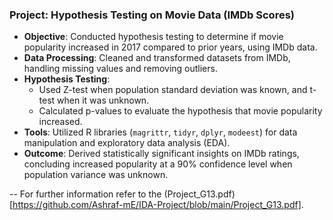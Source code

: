 ### Project: Hypothesis Testing on Movie Data (IMDb Scores)

- **Objective**: Conducted hypothesis testing to determine if movie popularity increased in 2017 compared to prior years, using IMDb data.
- **Data Processing**: Cleaned and transformed datasets from IMDb, handling missing values and removing outliers.
- **Hypothesis Testing**: 
  - Used Z-test when population standard deviation was known, and t-test when it was unknown.
  - Calculated p-values to evaluate the hypothesis that movie popularity increased.
- **Tools**: Utilized R libraries (`magrittr`, `tidyr`, `dplyr`, `modeest`) for data manipulation and exploratory data analysis (EDA).
- **Outcome**: Derived statistically significant insights on IMDb ratings, concluding increased popularity at a 90% confidence level when population variance was unknown.


-- For further information refer to the (Project_G13.pdf)[https://github.com/Ashraf-mE/IDA-Project/blob/main/Project_G13.pdf].